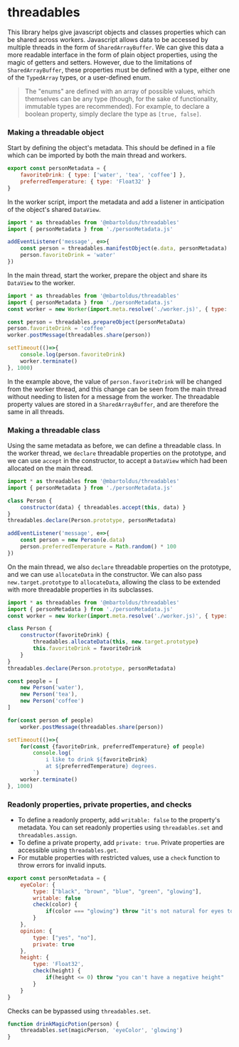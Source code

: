 # threadables

This library helps give javascript objects and classes properties which can be shared across workers. Javascript allows data to be accessed by multiple threads in the form of `SharedArrayBuffer`. We can give this data a more readable interface in the form of plain object properties, using the magic of getters and setters. However, due to the limitations of `SharedArrayBuffer`, these properties must be defined with a type, either one of the `TypedArray` types, or a user-defined enum.

> The "enums" are defined with an array of possible values, which themselves can be any type (though, for the sake of functionality, immutable types are recommended). For example, to declare a boolean property, simply declare the type as `[true, false]`.

### Making a threadable object

Start by defining the object's metadata. This should be defined in a file which can be imported by both the main thread and workers.
```javascript
export const personMetadata = {
    favoriteDrink: { type: ['water', 'tea', 'coffee'] },
    preferredTemperature: { type: 'Float32' }
}
```

In the worker script, import the metadata and add a listener in anticipation of the object's shared `DataView`.
```javascript
import * as threadables from '@mbartoldus/threadables'
import { personMetadata } from './personMetadata.js'

addEventListener('message', e=>{
    const person = threadables.manifestObject(e.data, personMetadata)
    person.favoriteDrink = 'water'
})
```

In the main thread, start the worker, prepare the object and share its `DataView` to the worker.
```javascript
import * as threadables from '@mbartoldus/threadables'
import { personMetadata } from './personMetadata.js'
const worker = new Worker(import.meta.resolve('./worker.js)', { type: 'module' })

const person = threadables.prepareObject(personMetaData)
person.favoriteDrink = 'coffee'
worker.postMessage(threadables.share(person))

setTimeout(()=>{
    console.log(person.favoriteDrink)
    worker.terminate()
}, 1000)
```
In the example above, the value of `person.favoriteDrink` will be changed from the worker thread, and this change can be seen from the main thread without needing to listen for a message from the worker. The threadable property values are stored in a `SharedArrayBuffer`, and are therefore the same in all threads.

### Making a threadable class

Using the same metadata as before, we can define a threadable class. In the worker thread, we `declare` threadable properties on the prototype, and we can use `accept` in the constructor, to accept a `DataView` which had been allocated on the main thread.
```javascript
import * as threadables from '@mbartoldus/threadables'
import { personMetadata } from './personMetadata.js'

class Person {
    constructor(data) { threadables.accept(this, data) }
}
threadables.declare(Person.prototype, personMetadata)

addEventListener('message', e=>{
    const person = new Person(e.data)
    person.preferredTemperature = Math.random() * 100
})
```

On the main thread, we also `declare` threadable properties on the prototype, and we can use `allocateData` in the constructor. We can also pass `new.target.prototype` to `allocateData`, allowing the class to be extended with more threadable properties in its subclasses.
```javascript
import * as threadables from '@mbartoldus/threadables'
import { personMetadata } from './personMetadata.js'
const worker = new Worker(import.meta.resolve('./worker.js)', { type: 'module' })

class Person {
    constructor(favoriteDrink) {
        threadables.allocateData(this, new.target.prototype)
        this.favoriteDrink = favoriteDrink
    }
}
threadables.declare(Person.prototype, personMetadata)

const people = [
    new Person('water'),
    new Person('tea'),
    new Person('coffee')
]

for(const person of people)
    worker.postMessage(threadables.share(person))

setTimeout(()=>{
    for(const {favoriteDrink, preferredTemperature} of people)
        console.log(`
            i like to drink ${favoriteDrink}
            at ${preferredTemperature} degrees.
        `)
    worker.terminate()
}, 1000)
```

### Readonly properties, private properties, and checks

- To define a readonly property, add `writable: false` to the property's metadata. You can set readonly properties using `threadables.set` and `threadables.assign`.
- To define a private property, add `private: true`. Private properties are accessible using `threadables.get`.
- For mutable properties with restricted values, use a `check` function to throw errors for invalid inputs.
```javascript
export const personMetadata = {
    eyeColor: {
        type: ["black", "brown", "blue", "green", "glowing"],
        writable: false
        check(color) {
            if(color === "glowing") throw "it's not natural for eyes to glow"
        }
    },
    opinion: {
        type: ["yes", "no"],
        private: true
    },
    height: {
        type: 'Float32',
        check(height) {
            if(height <= 0) throw "you can't have a negative height"
        }
    }
}
```

Checks can be bypassed using `threadables.set`.
```javascript
function drinkMagicPotion(person) {
    threadables.set(magicPerson, 'eyeColor', 'glowing')
}
```